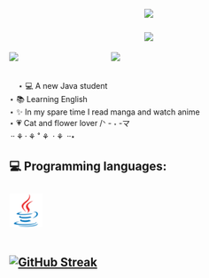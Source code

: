 <p align="center">
  <img src="https://readme-typing-svg.demolab.com?font=caprasimo&weight=700&size=30&pause=1000&color=4CFBFF&width=435&lines=Hi!!%2C+I'm+Sami+%E0%AB%AE+%CB%B6%E1%B5%94+%E1%B5%95+%E1%B5%94%CB%B6+%E1%83%90" />
</p>
                    
<h3 align="center">
  <img src="https://media.giphy.com/media/3oqmwkTtUlCBQOdscu/giphy.gif" width="500" />
</h3>

<img height="60" align="left" src="https://readme-typing-svg.demolab.com?font=Bricolage+Grotesque&weight=300&size=30&pause=1000&color=20F3FF&width=435&lines=%F0%9F%8E%80About+Me%3A" />

<img align="right" width="320" src="https://media.giphy.com/media/U0d3OVZL7z31WKgua3/giphy.gif" />

<div align="left">
  <br>
  <br>
  <br>⋆ 💻 A new Java student
  <br>⋆ 📚 Learning English
  <br>⋆ ✨ In my spare time I read manga and watch anime
  <br>⋆ 💗 Cat and flower lover /ᐠ - ˕ -マ
  <br> ᠃ ⚘᠂ ⚘ ˚ ⚘ ᠂ ⚘ ᠃⋆ 
   <br>

<h2>💻 Programming languages: <h2/>

<div align="left">
 <img src="https://github.com/devicons/devicon/blob/master/icons/java/java-original.svg"height="60" />
</div><br>

[![GitHub Streak](https://streak-stats.demolab.com?user=dev-sandra1&theme=tokyonight-duo&border_radius=3.2&date_format=M%20j%5B%2C%20Y%5D)](https://git.io/streak-stats)
